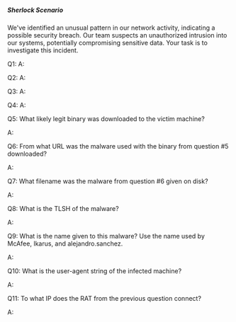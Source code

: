 

##### Sherlock Scenario

We've identified an unusual pattern in our network activity, indicating a possible security breach. Our team suspects an unauthorized intrusion into our systems, potentially compromising sensitive data. Your task is to investigate this incident.

Q1: 
A: 

Q2: 
A: 

Q3: 
A: 

Q4: 
A: 

Q5: What likely legit binary was downloaded to the victim machine?

A: 

Q6: From what URL was the malware used with the binary from question #5 downloaded?

A: 

Q7: What filename was the malware from question #6 given on disk?

A: 

Q8: What is the TLSH of the malware?

A: 

Q9: What is the name given to this malware? Use the name used by McAfee, Ikarus, and alejandro.sanchez.

A: 

Q10: What is the user-agent string of the infected machine?

A: 

Q11: To what IP does the RAT from the previous question connect?

A: 

